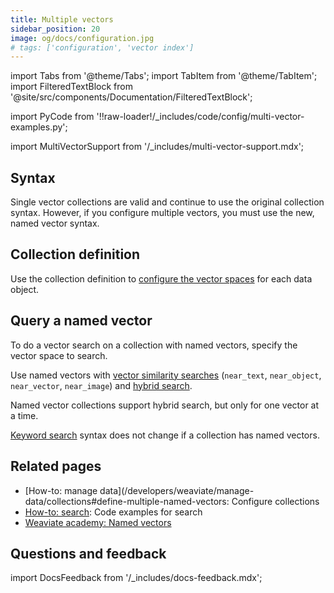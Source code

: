 ```yaml
---
title: Multiple vectors
sidebar_position: 20
image: og/docs/configuration.jpg
# tags: ['configuration', 'vector index']
---
```


import Tabs from '@theme/Tabs';
import TabItem from '@theme/TabItem';
import FilteredTextBlock from '@site/src/components/Documentation/FilteredTextBlock';

import PyCode from '!!raw-loader!/_includes/code/config/multi-vector-examples.py';

import MultiVectorSupport from '/_includes/multi-vector-support.mdx';

<MultiVectorSupport />

## Syntax

Single vector collections are valid and continue to use the original collection syntax. However, if you configure multiple vectors, you must use the new, named vector syntax.

## Collection definition

Use the collection definition to [configure the vector spaces](/developers/weaviate/manage-data/collections#define-multiple-named-vectors) for each data object.


## Query a named vector

To do a vector search on a collection with named vectors, specify the vector space to search.

Use named vectors with [vector similarity searches](/developers/weaviate/search/similarity#named-vectors) (`near_text`, `near_object`, `near_vector`, `near_image`) and [hybrid search](/developers/weaviate/search/hybrid#named-vectors).

Named vector collections support hybrid search, but only for one vector at a time.

[Keyword search](/developers/weaviate/search/bm25) syntax does not change if a collection has named vectors.

## Related pages

- [How-to: manage data](/developers/weaviate/manage-data/collections#define-multiple-named-vectors: Configure collections
- [How-to: search](/developers/weaviate/search/index.md): Code examples for search
- [Weaviate academy: Named vectors](../../../academy/py/named_vectors/index.md)

## Questions and feedback

import DocsFeedback from '/_includes/docs-feedback.mdx';

<DocsFeedback/>
